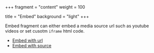 +++
fragment = "content"
weight = 100

title = "Embed"
background = "light"
+++

Embed fragment can either embed a media source url such as youtube videos or set
cusotm `iframe` html code.

- [Embed with url](#embed_video)
- [Embed with source](#embed_subscribe)
